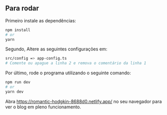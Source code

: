 
## Para rodar

Primeiro instale as dependências:
```bash
npm install
# or
yarn
```
Segundo, Altere as seguintes configurações em:
```bash
src/config => app-config.ts
# Comente ou apague a linha 2 e remova o comentário da linha 1
```
Por último, rode o programa utilizando o seguinte comando:
```bash
npm run dev
# or
yarn dev
```
Abra https://romantic-hodgkin-8688d0.netlify.app/ no seu navegador para ver o blog em pleno funcionamento.
